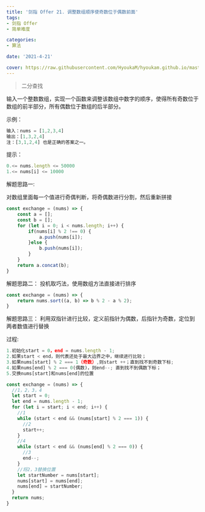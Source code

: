 ```yaml
---
title: '剑指 Offer 21. 调整数组顺序使奇数位于偶数前面'
tags:
- 剑指 Offer
- 简单难度

categories:
- 算法

date: '2021-4-21'

cover: https://raw.githubusercontent.com/HyoukaM/hyoukam.github.io/master/assets/image/%E5%89%91%E6%8C%87offer.jpeg
---
```


> 二分查找

输入一个整数数组，实现一个函数来调整该数组中数字的顺序，使得所有奇数位于数组的前半部分，所有偶数位于数组的后半部分。

示例：
```javascript
输入：nums = [1,2,3,4]
输出：[1,3,2,4] 
注：[3,1,2,4] 也是正确的答案之一。
```

提示：

```javascript
0.<= nums.length <= 50000
1.<= nums[i] <= 10000
```

解题思路一:

对数组里面每一个值进行奇偶判断，将奇偶数进行分割，然后重新拼接

```javascript
const exchange = (nums) => {
    const a = [];
    const b = [];
    for (let i = 0; i < nums.length; i++) {
        if(nums[i] % 2 !== 0) {
            a.push(nums[i]);
        }else {
            b.push(nums[i]);
        }
    }
    return a.concat(b);
}
```

解题思路二：
投机取巧法，使用数组方法直接进行排序

```javascript
const exchange = (nums) => {
    return nums.sort((a, b) => b % 2 - a % 2);
}
```

解题思路三：
利用双指针进行比较，定义前指针为偶数，后指针为奇数，定位到两者数值进行替换

过程:
```javascript
1.初始化start = 0，end = nums.length - 1;
2.如果start < end，则代表还处于最大边界之中，继续进行比较；
3.如果nums[start] % 2 === 1（奇数）,则start ++；直到找不到奇数下标;
4.如果nums[end] % 2 === 0(偶数)，则end--; 直到找不到偶数下标；
5.交换nums[start]和nums[end]的位置
```

```javascript
const exchange = (nums) => {
  //1，2，3，4
  let start = 0;
  let end = nums.length - 1;
  for (let i = start; i < end; i++) {
    //1
    while (start < end && (nums[start] % 2 === 1)) {
      //2
      start++;
    }
    //4
    while (start < end && (nums[end] % 2 === 0)) {
      //3
      end--;
    }
    //将2，3替换位置
    let startNumber = nums[start];
    nums[start] = nums[end];
    nums[end] = startNumber;
  }
  return nums;
}
```
